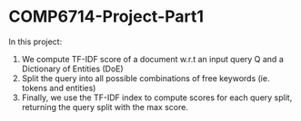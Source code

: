# COMP6714-Project-Part1

In this project: 
1) We compute TF-IDF score of a document w.r.t an input query Q and a Dictionary of Entities (DoE)
2) Split the query into all possible combinations of free keywords (ie. tokens and entities)
3) Finally, we use the TF-IDF index to compute scores for each query split, returning the query split with the max score.
